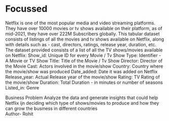# Focussed
Netflix is one of the most popular media and video streaming platforms. 
They have over 10000 movies or tv shows available on their platform, as of mid-2021, they have over 222M Subscribers globally. 
This tabular dataset consists of listings of all the movies and tv shows available on Netflix, along with details such as - cast, directors, ratings, release year, duration, etc.
The dataset provided consists of a list of all the TV shows/movies available on Netflix:
Show_id: Unique ID for every Movie / Tv Show
Type: Identifier - A Movie or TV Show
Title: Title of the Movie / Tv Show
Director: Director of the Movie
Cast: Actors involved in the movie/show
Country: Country where the movie/show was produced
Date_added: Date it was added on Netflix
Release_year: Actual Release year of the movie/show
Rating: TV Rating of the movie/show
Duration: Total Duration - in minutes or number of seasons
Listed_in: Genre

Business Problem
Analyze the data and generate insights that could help Netflix ijn deciding which type of shows/movies to produce and how they can grow the business in different countries
<br>
Author- Rohit
